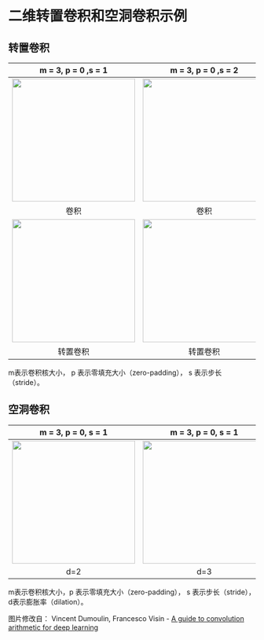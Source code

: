# 二维转置卷积和空洞卷积示例 

## 转置卷积

|           m = 3, p = 0 ,s = 1            |           m = 3,  p = 0 ,s = 2           |
| :--------------------------------------: | :--------------------------------------: |
| <img width="250px" src="cnn-no_padding_no_strides.gif"> | <img width="250px" src="cnn-no_padding_strides.gif"> |
|                    卷积                    |                    卷积                    |
| <img width="250px" src="cnn-no_padding_no_strides_transposed.gif"> | <img width="250px" src="cnn-no_padding_strides_transposed.gif"> |
|                   转置卷积                   |                   转置卷积                   |


 m表示卷积核大小， p 表示零填充大小（zero-padding）， s 表示步长（stride）。

## 空洞卷积

|           m = 3, p = 0, s = 1            |           m = 3, p = 0, s = 1            |
| :--------------------------------------: | :--------------------------------------: |
| <img width="250px" src="cnn-dilation-in_7_out_3.gif"> | <img width="250px" src="cnn-dilation.gif"> |
|                   d=2                    |                   d=3                    |
  m表示卷积核大小，p 表示零填充大小（zero-padding）， s 表示步长（stride），d表示膨胀率（dilation）。

图片修改自： Vincent Dumoulin, Francesco Visin - [A guide to convolution arithmetic
for deep learning](https://arxiv.org/abs/1603.07285)
